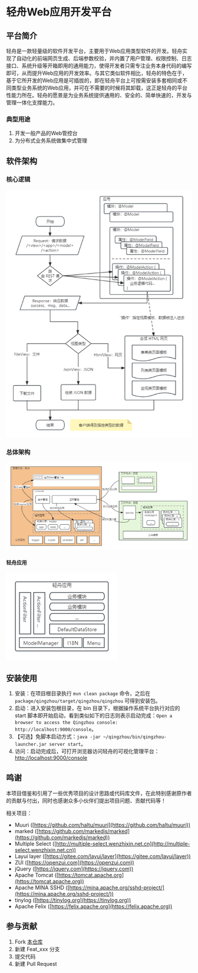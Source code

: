 # 轻舟Web应用开发平台

## 平台简介

轻舟是一款轻量级的软件开发平台，主要用于Web应用类型软件的开发。轻舟实现了自动化的前端网页生成、后端参数校验，并内置了用户管理、权限控制、日志接口、系统升级等开箱即用的通用能力，使得开发者只需专注业务本身代码的编写即可，从而提升Web应用的开发效率。与其它类似软件相比，轻舟的特色在于，基于它所开发的Web应用是可插拔的，即在轻舟平台上可按需安装多套相同或不同类型业务系统的Web应用，并可在不需要的时候将其卸载，这正是轻舟的平台性能力所在。轻舟的愿景是为业务系统提供通用的、安全的、简单快速的，开发与管理一体化支撑能力。

### 典型用途

1. 开发一般产品的Web管控台
2. 为分布式业务系统做集中式管理

## 软件架构

### 核心逻辑

![](doc/readme/logic.png)

### 总体架构

![](doc/readme/architecture.png)

#### 轻舟应用

![](doc/readme/app.png)

## 安装使用

1. 安装：在项目根目录执行 `mvn clean package` 命令，之后在 `package/qingzhou/target/qingzhou/qingzhou` 可得到安装包。
2. 启动：进入安装包根目录，在 bin 目录下，根据操作系统平台执行对应的 start
   脚本即开始启动，看到类似如下的日志则表示启动完成：`Open a browser to access the Qingzhou
   console: http://localhost:9000/console`。
3. 【可选】免脚本启动方式：`java -jar ~/qingzhou/bin/qingzhou-launcher.jar server start`。
4. 访问：启动完成后，可打开浏览器访问轻舟的可视化管理平台： [http://localhost:9000/console](http://localhost:9000/console)

## 鸣谢

本项目借鉴和引用了一些优秀项目的设计思路或代码库文件，在此特别感谢原作者的贡献与付出，同时也感谢众多小伙伴们提出项目问题、贡献代码等！

相关项目：

+ Muuri ([https://github.com/haltu/muuri](https://github.com/haltu/muuri))
+ marked ([https://github.com/markedjs/marked](https://github.com/markedjs/marked))
+ Multiple Select ([http://multiple-select.wenzhixin.net.cn](http://multiple-select.wenzhixin.net.cn))
+ Layui layer ([https://gitee.com/layui/layer](https://gitee.com/layui/layer))
+ ZUI ([https://openzui.com](https://openzui.com))
+ jQuery ([https://jquery.com](https://jquery.com))
+ Apache Tomcat ([https://tomcat.apache.org](https://tomcat.apache.org))
+ Apache MINA SSHD ([https://mina.apache.org/sshd-project/](https://mina.apache.org/sshd-project/))
+ tinylog ([https://tinylog.org](https://tinylog.org))
+ Apache Felix ([https://felix.apache.org](https://felix.apache.org))

## 参与贡献

1. Fork [本仓库](https://gitee.com/openeuler/qingzhou)
2. 新建 Feat_xxx 分支
3. 提交代码
4. 新建 Pull Request
